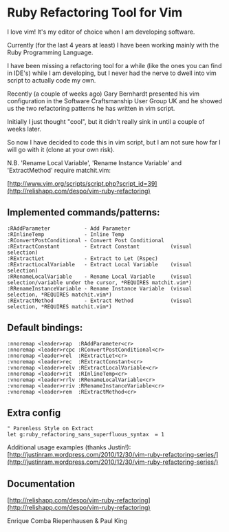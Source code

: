 # Ruby Refactoring Tool for Vim

I love vim! It's my editor of choice when I am developing software.

Currently (for the last 4 years at least) I have been working mainly
with the Ruby Programming Language.

I have been missing a refactoring tool for a while (like the ones you
can find in IDE's) while I am developing, but I never had the nerve
to dwell into vim script to actually code my own.

Recently (a couple of weeks ago) Gary Bernhardt presented his vim
configuration in the Software Craftsmanship User Group UK and he
showed us the two refactoring patterns he has written in vim script.

Initially I just thought "cool", but it didn't really sink in until
a couple of weeks later.

So now I have decided to code this in vim script, but I am not sure how far
I will go with it (clone at your own risk).

   N.B. 'Rename Local Variable', 'Rename Instance Variable' and 'ExtractMethod' require matchit.vim:

[http://www.vim.org/scripts/script.php?script_id=39](http://relishapp.com/despo/vim-ruby-refactoring)
   
## Implemented commands/patterns:
   
    :RAddParameter           - Add Parameter 
    :RInlineTemp             - Inline Temp
    :RConvertPostConditional - Convert Post Conditional
    :RExtractConstant        - Extract Constant          (visual selection)
    :RExtractLet             - Extract to Let (Rspec)
    :RExtractLocalVariable   - Extract Local Variable    (visual selection)
    :RRenameLocalVariable    - Rename Local Variable     (visual selection/variable under the cursor, *REQUIRES matchit.vim*)
    :RRenameInstanceVariable - Rename Instance Variable  (visual selection, *REQUIRES matchit.vim*)
    :RExtractMethod          - Extract Method            (visual selection, *REQUIRES matchit.vim*)

## Default bindings:

    :nnoremap <leader>rap  :RAddParameter<cr>
    :nnoremap <leader>rcpc :RConvertPostConditional<cr>
    :nnoremap <leader>rel  :RExtractLet<cr>
    :vnoremap <leader>rec  :RExtractConstant<cr>
    :vnoremap <leader>relv :RExtractLocalVariable<cr>
    :nnoremap <leader>rit  :RInlineTemp<cr>
    :vnoremap <leader>rrlv :RRenameLocalVariable<cr>
    :vnoremap <leader>rriv :RRenameInstanceVariable<cr>
    :vnoremap <leader>rem  :RExtractMethod<cr>


## Extra config

    " Parenless Style on Extract
    let g:ruby_refactoring_sans_superfluous_syntax  = 1


Additional usage examples (thanks Justin!):
[http://justinram.wordpress.com/2010/12/30/vim-ruby-refactoring-series/](http://justinram.wordpress.com/2010/12/30/vim-ruby-refactoring-series/)

## Documentation
[http://relishapp.com/despo/vim-ruby-refactoring](http://relishapp.com/despo/vim-ruby-refactoring)

Enrique Comba Riepenhausen & Paul King

